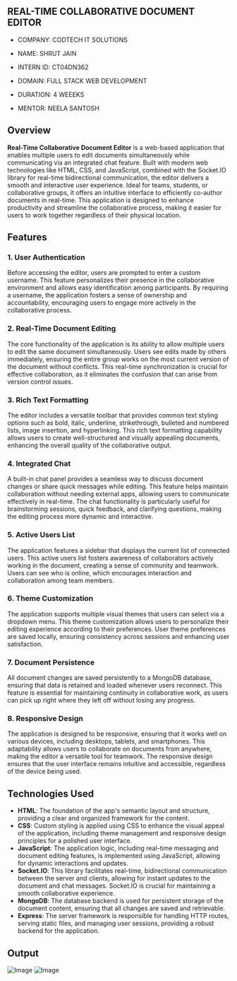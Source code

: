 ## REAL-TIME COLLABORATIVE DOCUMENT EDITOR

- COMPANY: CODTECH IT SOLUTIONS

- NAME: SHRUT JAIN

- INTERN ID: CT04DN362

- DOMAIN: FULL STACK WEB DEVELOPMENT

- DURATION: 4 WEEEKS

- MENTOR: NEELA SANTOSH

## Overview

**Real-Time Collaborative Document Editor** is a web-based application that enables multiple users to edit documents simultaneously while communicating via an integrated chat feature. Built with modern web technologies like HTML, CSS, and JavaScript, combined with the Socket.IO library for real-time bidirectional communication, the editor delivers a smooth and interactive user experience. Ideal for teams, students, or collaborative groups, it offers an intuitive interface to efficiently co-author documents in real-time. This application is designed to enhance productivity and streamline the collaborative process, making it easier for users to work together regardless of their physical location.

## Features

### 1. User Authentication  
Before accessing the editor, users are prompted to enter a custom username. This feature personalizes their presence in the collaborative environment and allows easy identification among participants. By requiring a username, the application fosters a sense of ownership and accountability, encouraging users to engage more actively in the collaborative process.

### 2. Real-Time Document Editing  
The core functionality of the application is its ability to allow multiple users to edit the same document simultaneously. Users see edits made by others immediately, ensuring the entire group works on the most current version of the document without conflicts. This real-time synchronization is crucial for effective collaboration, as it eliminates the confusion that can arise from version control issues.

### 3. Rich Text Formatting  
The editor includes a versatile toolbar that provides common text styling options such as bold, italic, underline, strikethrough, bulleted and numbered lists, image insertion, and hyperlinking. This rich text formatting capability allows users to create well-structured and visually appealing documents, enhancing the overall quality of the collaborative output.

### 4. Integrated Chat  
A built-in chat panel provides a seamless way to discuss document changes or share quick messages while editing. This feature helps maintain collaboration without needing external apps, allowing users to communicate effectively in real-time. The chat functionality is particularly useful for brainstorming sessions, quick feedback, and clarifying questions, making the editing process more dynamic and interactive.

### 5. Active Users List  
The application features a sidebar that displays the current list of connected users. This active users list fosters awareness of collaborators actively working in the document, creating a sense of community and teamwork. Users can see who is online, which encourages interaction and collaboration among team members.

### 6. Theme Customization  
The application supports multiple visual themes that users can select via a dropdown menu. This theme customization allows users to personalize their editing experience according to their preferences. User theme preferences are saved locally, ensuring consistency across sessions and enhancing user satisfaction.

### 7. Document Persistence  
All document changes are saved persistently to a MongoDB database, ensuring that data is retained and loaded whenever users reconnect. This feature is essential for maintaining continuity in collaborative work, as users can pick up right where they left off without losing any progress.

### 8. Responsive Design  
The application is designed to be responsive, ensuring that it works well on various devices, including desktops, tablets, and smartphones. This adaptability allows users to collaborate on documents from anywhere, making the editor a versatile tool for teamwork. The responsive design ensures that the user interface remains intuitive and accessible, regardless of the device being used.

## Technologies Used

- **HTML**: The foundation of the app's semantic layout and structure, providing a clear and organized framework for the content.
- **CSS**: Custom styling is applied using CSS to enhance the visual appeal of the application, including theme management and responsive design principles for a polished user interface.
- **JavaScript**: The application logic, including real-time messaging and document editing features, is implemented using JavaScript, allowing for dynamic interactions and updates.
- **Socket.IO**: This library facilitates real-time, bidirectional communication between the server and clients, allowing for instant updates to the document and chat messages. Socket.IO is crucial for maintaining a smooth collaborative experience.
- **MongoDB**: The database backend is used for persistent storage of the document content, ensuring that all changes are saved and retrievable.
- **Express**: The server framework is responsible for handling HTTP routes, serving static files, and managing user sessions, providing a robust backend for the application.

## Output 

![Image](https://github.com/user-attachments/assets/d9f4f831-1c4b-47b9-b90e-5ef7e9b4237a)
![Image](https://github.com/user-attachments/assets/5855a1a7-49c5-44d0-94a4-8a84eb3d792a)
